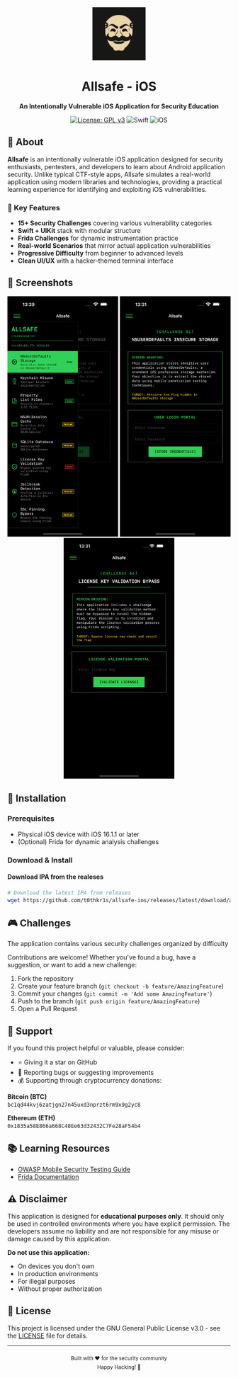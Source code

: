 <div align="center">
  <img src="screenshots/logo.png" alt="Allsafe Logo" width="120"/>
  
  # Allsafe - iOS
  
  **An Intentionally Vulnerable iOS Application for Security Education**
  
  [![License: GPL v3](https://img.shields.io/badge/License-GPLv3-blue.svg)](https://www.gnu.org/licenses/gpl-3.0)
  ![Swift](https://img.shields.io/badge/Swift-Swift_Project-FA7343.svg?style=flat&logo=swift)
  ![iOS](https://img.shields.io/badge/iOS-iOS_Project-999999.svg?style=flat&logo=apple)

</div>

## 📱 About

**Allsafe** is an intentionally vulnerable iOS application designed for security enthusiasts, pentesters, and developers to learn about Android application security. Unlike typical CTF-style apps, Allsafe simulates a real-world application using modern libraries and technologies, providing a practical learning experience for identifying and exploiting iOS vulnerabilities.

### 🎯 Key Features

- **15+ Security Challenges** covering various vulnerability categories
- **Swift + UIKit** stack with modular structure
- **Frida Challenges** for dynamic instrumentation practice
- **Real-world Scenarios** that mirror actual application vulnerabilities
- **Progressive Difficulty** from beginner to advanced levels
- **Clean UI/UX** with a hacker-themed terminal interface

## 📸 Screenshots

<div align="center">
  <img src="screenshots/screenshot1.png" alt="Main Screen" width="250"/>
  <img src="screenshots/screenshot2.png" alt="Challenge View" width="250"/>
  <img src="screenshots/screenshot3.png" alt="NSUrlSession Challenge" width="250"/>
</div>

## 🚀 Installation

### Prerequisites

- Physical iOS device with iOS 16.1.1 or later
- (Optional) Frida for dynamic analysis challenges

### Download & Install

#### Download IPA from the realeses

```bash
# Download the latest IPA from releases
wget https://github.com/t0thkr1s/allsafe-ios/releases/latest/download/allsafe-ios.ipa
```

## 🎮 Challenges

The application contains various security challenges organized by difficulty

Contributions are welcome! Whether you've found a bug, have a suggestion, or want to add a new challenge:

1. Fork the repository
2. Create your feature branch (`git checkout -b feature/AmazingFeature`)
3. Commit your changes (`git commit -m 'Add some AmazingFeature'`)
4. Push to the branch (`git push origin feature/AmazingFeature`)
5. Open a Pull Request

## 💖 Support

If you found this project helpful or valuable, please consider:

- ⭐ Giving it a star on GitHub
- 🐛 Reporting bugs or suggesting improvements
- 💰 Supporting through cryptocurrency donations:

**Bitcoin (BTC)**  
`bc1qd44kvj6zatjgn27n45uxd3nprzt6rm9x9g2yc8`

**Ethereum (ETH)**  
`0x1835a58E866a668C48Ee63d32432C7Fe28aF54b4`

## 📚 Learning Resources

- [OWASP Mobile Security Testing Guide](https://owasp.org/www-project-mobile-security-testing-guide/)
- [Frida Documentation](https://frida.re/docs/home/)

## ⚠️ Disclaimer

This application is designed for **educational purposes only**. It should only be used in controlled environments where you have explicit permission. The developers assume no liability and are not responsible for any misuse or damage caused by this application.

**Do not use this application:**
- On devices you don't own
- In production environments
- For illegal purposes
- Without proper authorization

## 📄 License

This project is licensed under the GNU General Public License v3.0 - see the [LICENSE](LICENSE) file for details.

---

<div align="center">
  <sub>Built with ❤️ for the security community</sub>
  <br>
  <sub>Happy Hacking! 🚀</sub>
</div>
